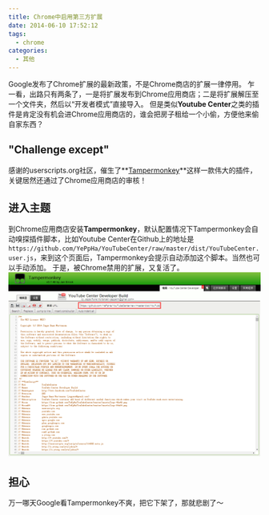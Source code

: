 ```yaml
---
title: Chrome中启用第三方扩展
date: 2014-06-10 17:52:12
tags:
  - chrome
categories:
  - 其他
---
```

Google发布了Chrome扩展的最新政策，不是Chrome商店的扩展一律停用。
乍一看，出路只有两条了，一是将扩展发布到Chrome应用商店；二是将扩展解压至一个文件夹，然后以“开发者模式”直接导入。
但是类似**Youtube Center**之类的插件是肯定没有机会进Chrome应用商店的，谁会把房子租给一个小偷，方便他来偷自家东西？

## "Challenge except"

感谢的userscripts.org社区，催生了<!-- more -->**[Tampermonkey](https://chrome.google.com/webstore/detail/tampermonkey/dhdgffkkebhmkfjojejmpbldmpobfkfo)**这样一款伟大的插件，关键居然还通过了Chrome应用商店的审核！

## 进入主题

到Chrome应用商店安装**Tampermonkey**，默认配置情况下Tampermonkey会自动嗅探插件脚本，比如Youtube Center在Github上的地址是`https://github.com/YePpHa/YouTubeCenter/raw/master/dist/YouTubeCenter.user.js`，来到这个页面后，Tampermonkey会提示自动添加这个脚本。当然也可以手动添加。
于是，被Chrome禁用的扩展，又复活了。
![Install Youtube Center on Tampermonkey](/public/tampermonkey.png)

## 担心

万一哪天Google看Tampermonkey不爽，把它下架了，那就悲剧了～
